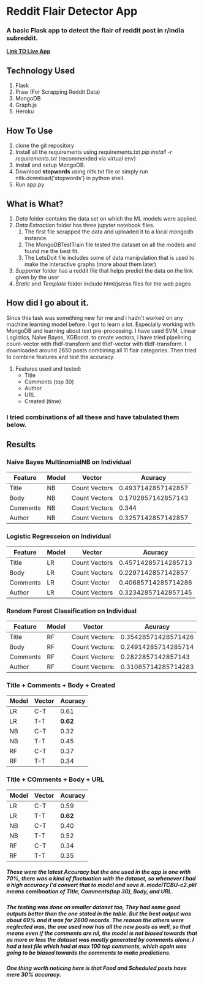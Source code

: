 # Reddit Flair Detector App
### A basic Flask app to detect the flair of reddit post in r/india subreddit.

**[Link TO Live App](https://flairfetector.herokuapp.com/)**

## Technology Used
1. Flask
2. Praw (For Scrapping Reddit Data)
3. MongoDB
4. Graph.js
5. Heroku

## How To Use
1. clone the git repository
2. Install all the requirements using requirements.txt *pip install -r requirements.txt* (recommended via virtual env)
3. Install and setup MongoDB.
4. Download **stopwords** using nltk.txt file or simply run nltk.download('stopwords') in python shell.
5. Run app.py

## What is What?
1. *Data* folder contains the data set on which the ML models were applied.
2. *Data Extraction* folder has three jupyter notebook files. 
    1. The first file scrapped the data and uploaded it to a local mongodb instance.
    2. The MongoDBTestTrain file tested the dataset on all the models and found me the best fit.
    3. The LetsDoit file includes some of data manipulation that is used to make the interactive graphs (more about them later)
3. *Supporter* folder has a reddit file that helps predict the data on the link given by the user
4. *Static* and *Template* folder include html/js/css files for the web pages

## How did I go about it.
Since this task was something new for me and i hadn't worked on any machine learning model before. I got to learn a lot. Especially working with MongoDB and learning about text pre-processing. I have used SVM, Linear Logistics, Naive Bayes, XGBoost. to create vectors, i have tried pipelining count-vector with tfidf-transform and tfidf-vector with tfidf-transform. I downloaded around 2650 posts combining all 11 flair categories. Then tried to combine features and test the accuracy.
1. Features used and tested:
    * Title
    * Comments (top 30)
    * Author
    * URL
    * Created (time)

### I tried combinations of all these and have tabulated them below.
## Results

### Naive Bayes MultinomialNB on Individual

| Feature  | Model | Vector | Acuracy|
| ------------- | ------------- |------------- | ------------- |
|Title| NB| Count Vectors|  0.4937142857142857|
|Body| NB| Count Vectors|  0.1702857142857143|
|Comments|NB| Count Vectors|  0.344|
|Author| NB| Count Vectors|  0.3257142857142857|


### Logistic Regresseion on Individual
| Feature  | Model | Vector | Acuracy|
| ------------- | ------------- |------------- | ------------- |
|Title| LR| Count Vectors|  0.45714285714285713|
|Body| LR| Count Vectors|  0.2297142857142857|
|Comments|LR| Count Vector|  0.40685714285714286|
|Author|LR| Count Vectors|  0.32342857142857145|


### Random Forest Classification on Individual
| Feature  | Model | Vector | Acuracy|
| ------------- | ------------- |------------- | ------------- |
|Title| RF| Count Vectors:|  0.35428571428571426|
|Body|RF| Count Vectors:|  0.24914285714285714|
|Comments|RF| Count Vectors:|  0.2822857142857143|
|Author|RF| Count Vectors:|  0.31085714285714283|


### Title + Comments + Body + Created
| Model | Vector | Acuracy|
| ------------ |------------- | ------------- |
|LR|C-T| 0.61|
|LR|T-T|**0.62**|
|NB|C-T|0.32|
|NB|T-T|0.45|
|RF|C-T|0.37|
|RF|T-T|0.34|


### Title + COmments + Body + URL
| Model | Vector | Acuracy|
| ------------ |------------- | ------------- |
|LR|C-T| 0.59|
|LR|T-T|**0.62**|
|NB|C-T|0.40|
|NB|T-T|0.52|
|RF|C-T|0.34|
|RF|T-T|0.35|



##### These were the latest Accuracy but the one used in the app is one with 70%, there was a kind of fluctuation with the dataset, so whenever I had a high accuracy I'd convert that to model and save it. **modelTCBU-c2.pkl** means comibnation of Title, Comments(top 30), Body, and URL.

##### The testing was done on smaller dataset too, They had some good outputs better than the one stated in the table. But the best output was about 69% and it was for 2600 records.  The reason the others were neglected was, the one used now has all the new posts as well, so that means even if the comments are nil, the model is not biased towards that as more or less the dataset was mostly generated by comments alone. I had a test file which had at max 100 top comments, which again was going to be biased towards the comments to make predictions.

##### One thing worth noticing here is that Food and Scheduled posts have mere 30% accuracy.
















